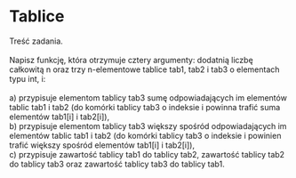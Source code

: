 # Tablice
 Treść zadania.<br><br>
Napisz funkcję, która otrzymuje cztery argumenty: dodatnią liczbę całkowitą n oraz trzy n-elementowe tablice tab1, tab2 i tab3 o elementach typu int, i:<br>
<br>a) przypisuje elementom tablicy tab3 sumę odpowiadających im elementów tablic tab1 i tab2 (do komórki tablicy tab3 o indeksie i powinna trafić suma elementów tab1[i] i tab2[i]),
<br>b) przypisuje elementom tablicy tab3 większy spośród odpowiadających im elementów tablic tab1 i tab2 (do komórki tablicy tab3 o indeksie i powinien trafić większy spośród elementów tab1[i] i tab2[i]),
<br>c) przypisuje zawartość tablicy tab1 do tablicy tab2, zawartość tablicy tab2 do tablicy tab3 oraz zawartość tablicy tab3 do tablicy tab1.
